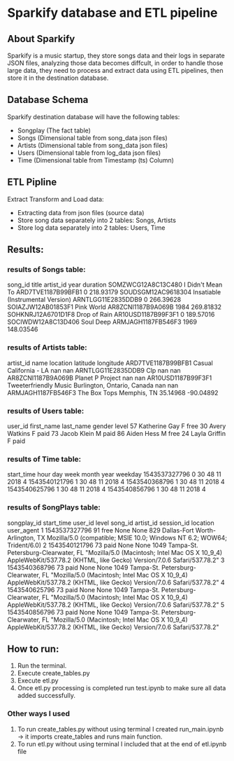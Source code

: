 # Sparkify database and ETL pipeline
## About Sparkify
Sparkify is a music startup, they store songs data and their logs in separate JSON files, analyzing those data becomes diffcult, in order to handle those large data, they need to process and extract data using ETL pipelines, then store it in the destination database.

## Database Schema
Sparkify destination database will have the following tables:
* Songplay (The fact table)
* Songs (Dimensional table from song_data json files)
* Artists (Dimensional table from song_data json files)
* Users (Dimensional table from log_data json files)
* Time (Dimensional table from Timestamp (ts) Column)

## ETL Pipline
Extract Transform and Load data:
* Extracting data from json files (source data)
* Store song data separately into 2 tables: Songs, Artists
* Store log data separately into 2 tables: Users, Time

## Results:
### results of Songs table:
song_id	title	artist_id	year	duration
SOMZWCG12A8C13C480	I Didn't Mean To	ARD7TVE1187B99BFB1	0	218.93179
SOUDSGM12AC9618304	Insatiable (Instrumental Version)	ARNTLGG11E2835DDB9	0	266.39628
SOIAZJW12AB01853F1	Pink World	AR8ZCNI1187B9A069B	1984	269.81832
SOHKNRJ12A6701D1F8	Drop of Rain	AR10USD1187B99F3F1	0	189.57016
SOCIWDW12A8C13D406	Soul Deep	ARMJAGH1187FB546F3	1969	148.03546

### results of Artists table:
artist_id	name	location	latitude	longitude
ARD7TVE1187B99BFB1	Casual	California - LA	nan	nan
ARNTLGG11E2835DDB9	Clp		nan	nan
AR8ZCNI1187B9A069B	Planet P Project		nan	nan
AR10USD1187B99F3F1	Tweeterfriendly Music	Burlington, Ontario, Canada	nan	nan
ARMJAGH1187FB546F3	The Box Tops	Memphis, TN	35.14968	-90.04892
### results of Users table:
user_id	first_name	last_name	gender	level
57	Katherine	Gay	F	free
30	Avery	Watkins	F	paid
73	Jacob	Klein	M	paid
86	Aiden	Hess	M	free
24	Layla	Griffin	F	paid
### results of Time table:
start_time	hour	day	week	month	year	weekday
1543537327796	0	30	48	11	2018	4
1543540121796	1	30	48	11	2018	4
1543540368796	1	30	48	11	2018	4
1543540625796	1	30	48	11	2018	4
1543540856796	1	30	48	11	2018	4

### results of SongPlays table:
songplay_id	start_time	user_id	level	song_id	artist_id	session_id	location	user_agent
1	1543537327796	91	free	None	None	829	Dallas-Fort Worth-Arlington, TX	Mozilla/5.0 (compatible; MSIE 10.0; Windows NT 6.2; WOW64; Trident/6.0)
2	1543540121796	73	paid	None	None	1049	Tampa-St. Petersburg-Clearwater, FL	"Mozilla/5.0 (Macintosh; Intel Mac OS X 10_9_4) AppleWebKit/537.78.2 (KHTML, like Gecko) Version/7.0.6 Safari/537.78.2"
3	1543540368796	73	paid	None	None	1049	Tampa-St. Petersburg-Clearwater, FL	"Mozilla/5.0 (Macintosh; Intel Mac OS X 10_9_4) AppleWebKit/537.78.2 (KHTML, like Gecko) Version/7.0.6 Safari/537.78.2"
4	1543540625796	73	paid	None	None	1049	Tampa-St. Petersburg-Clearwater, FL	"Mozilla/5.0 (Macintosh; Intel Mac OS X 10_9_4) AppleWebKit/537.78.2 (KHTML, like Gecko) Version/7.0.6 Safari/537.78.2"
5	1543540856796	73	paid	None	None	1049	Tampa-St. Petersburg-Clearwater, FL	"Mozilla/5.0 (Macintosh; Intel Mac OS X 10_9_4) AppleWebKit/537.78.2 (KHTML, like Gecko) Version/7.0.6 Safari/537.78.2"

## How to run:
1. Run the terminal.
2. Execute create_tables.py
3. Execute etl.py
4. Once etl.py processing is completed run test.ipynb to make sure all data added successfully.

### Other ways I used
1. To run create_tables.py without using terminal I created run_main.ipynb -> it imports create_tables and runs main function.
2. To run etl.py without using terminal I included that at the end of etl.ipynb file
